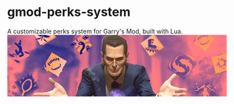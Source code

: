 # gmod-perks-system
A customizable perks system for Garry's Mod, built with Lua. 
![Preview](pics_for_repo/_MConverter.eu_4fa2e876e2f7456b3ee276ea15f018df.jpg)
